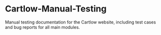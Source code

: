 # Cartlow-Manual-Testing
Manual testing documentation for the Cartlow website, including test cases and bug reports for all main modules.
